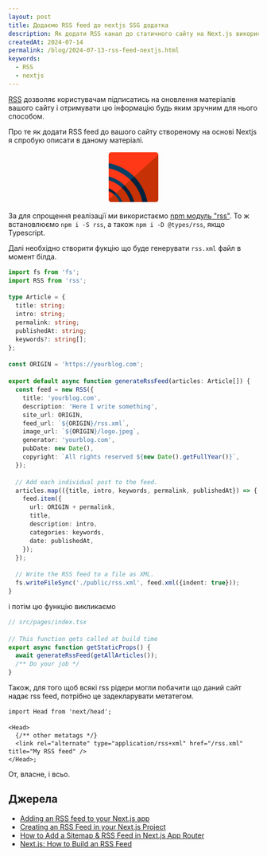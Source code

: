 ```yaml
---
layout: post
title: Додаємо RSS feed до nextjs SSG додатка
description: Як додати RSS канал до статичного сайту на Next.js використовуючи npm пакет rss для автоматичної генерації xml фіду.
createdAt: 2024-07-14
permalink: /blog/2024-07-13-rss-feed-nextjs.html
keywords:
  - RSS
  - nextjs
---
```


[RSS](https://en.wikipedia.org/wiki/RSS) дозволяє користувачам підписатись на оновлення матеріалів вашого сайту і отримувати цю інформацію будь яким зручним для нього способом.

Про те як додати RSS feed до вашого сайту cтвореному на основі Nextjs я спробую описати в даному матеріалі.

<div style="max-width: 100px; margin: 1rem auto">

![RSS Icon](assets/rss-icon.svg)

</div>

<!--more-->

За для спрощення реалізації ми використаємо [npm модуль "rss"](https://www.npmjs.com/package/rss). То ж встановлюємо `npm i -S rss`, а також `npm i -D @types/rss`, якщо Typescript.

Далі необхідно створити фукцію що буде генерувати `rss.xml` файл в момент білда.

```ts
import fs from 'fs';
import RSS from 'rss';

type Article = {
  title: string;
  intro: string;
  permalink: string;
  publishedAt: string;
  keywords?: string[];
};

const ORIGIN = 'https://yourblog.com';

export default async function generateRssFeed(articles: Article[]) {
  const feed = new RSS({
    title: 'yourblog.com',
    description: 'Here I write something',
    site_url: ORIGIN,
    feed_url: `${ORIGIN}/rss.xml`,
    image_url: `${ORIGIN}/logo.jpeg`,
    generator: 'yourblog.com',
    pubDate: new Date(),
    copyright: `All rights reserved ${new Date().getFullYear()}`,
  });

  // Add each individual post to the feed.
  articles.map(({title, intro, keywords, permalink, publishedAt}) => {
    feed.item({
      url: ORIGIN + permalink,
      title,
      description: intro,
      categories: keywords,
      date: publishedAt,
    });
  });

  // Write the RSS feed to a file as XML.
  fs.writeFileSync('./public/rss.xml', feed.xml({indent: true}));
}
```

і потім цю функцію викликаємо

```ts
// src/pages/index.tsx

// This function gets called at build time
export async function getStaticProps() {
  await generateRssFeed(getAllArticles());
  /** Do your job */
}
```

Також, для того щоб всякі rss рідери могли побачити що даний сайт надає rss feed, потрібно це задекларувати метатегом.

```tsx
import Head from 'next/head';

<Head>
  {/** other metatags */}
  <link rel="alternate" type="application/rss+xml" href="/rss.xml" title="My RSS feed" />
</Head>;
```

От, власне, і всьо.

## Джерела

- [Adding an RSS feed to your Next.js app](https://blog.logrocket.com/adding-rss-feed-next-js-app/)
- [Creating an RSS Feed in your Next.js Project](https://dev.to/promathieuthiry/creating-an-rss-feed-in-your-nextjs-project-20em)
- [How to Add a Sitemap & RSS Feed in Next.js App Router](https://spacejelly.dev/posts/how-to-add-a-sitemap-rss-feed-in-next-js-app-router)
- [Next.js: How to Build an RSS Feed](https://www.davegray.codes/posts/nextjs-how-to-build-an-rss-feed)

